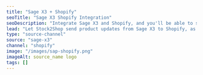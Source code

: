 ```yaml
---
title: "Sage X3 + Shopify"
seoTitle: "Sage X3 Shopify Integration"
seoDescription: "Integrate Sage X3 and Shopify, and you'll be able to streamline your workflow, simplify the ordering process and save time - and money. Find out more about how a Sage X3 Shopify Integration can help your business."
lead: "Let Stock2Shop send product updates from Sage X3 to Shopify, as well as automatically raise online orders directly into your ERP and instruct your warehouse to fulfill the order. Here’s how we can help you streamline your workflow."
type: "source-channel"
source: "sage-x3"
channel: "shopify"
image: "/images/sap-shopify.png"
imageAlt: source_name logo
tags: []
---
```

    
